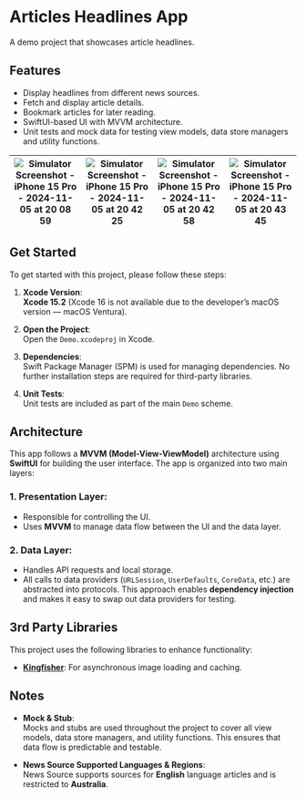 # Articles Headlines App

A demo project that showcases article headlines.

## Features

- Display headlines from different news sources.
- Fetch and display article details.
- Bookmark articles for later reading.
- SwiftUI-based UI with MVVM architecture.
- Unit tests and mock data for testing view models, data store managers and utility functions.

| ![Simulator Screenshot - iPhone 15 Pro - 2024-11-05 at 20 08 59](https://github.com/user-attachments/assets/96bd5a67-9820-44b4-8795-39c5f6158e94) | ![Simulator Screenshot - iPhone 15 Pro - 2024-11-05 at 20 42 25](https://github.com/user-attachments/assets/705abc84-9e94-424c-8226-101f67c922d1) | ![Simulator Screenshot - iPhone 15 Pro - 2024-11-05 at 20 42 58](https://github.com/user-attachments/assets/b87b0f23-a22a-4bc4-befb-11797e7633ac) | ![Simulator Screenshot - iPhone 15 Pro - 2024-11-05 at 20 43 45](https://github.com/user-attachments/assets/13411ed8-8a13-4abd-9d0a-626342996ca1) |
| - | - | - | - |

## Get Started

To get started with this project, please follow these steps:

1. **Xcode Version**:  
   **Xcode 15.2** (Xcode 16 is not available due to the developer’s macOS version — macOS Ventura).

2. **Open the Project**:  
   Open the `Demo.xcodeproj` in Xcode.

3. **Dependencies**:  
   Swift Package Manager (SPM) is used for managing dependencies. No further installation steps are required for third-party libraries.

4. **Unit Tests**:  
   Unit tests are included as part of the main `Demo` scheme.

## Architecture

This app follows a **MVVM (Model-View-ViewModel)** architecture using **SwiftUI** for building the user interface. The app is organized into two main layers:

### 1. **Presentation Layer**:
   - Responsible for controlling the UI.
   - Uses **MVVM** to manage data flow between the UI and the data layer.

### 2. **Data Layer**:
   - Handles API requests and local storage.
   - All calls to data providers (`URLSession`, `UserDefaults`, `CoreData`, etc.) are abstracted into protocols. This approach enables **dependency injection** and makes it easy to swap out data providers for testing.

## 3rd Party Libraries

This project uses the following libraries to enhance functionality:

- **[Kingfisher](https://github.com/onevcat/Kingfisher)**: For asynchronous image loading and caching.

## Notes

- **Mock & Stub**:  
  Mocks and stubs are used throughout the project to cover all view models, data store managers, and utility functions. This ensures that data flow is predictable and testable.

- **News Source Supported Languages & Regions**:  
  News Source supports sources for **English** language articles and is restricted to **Australia**.




